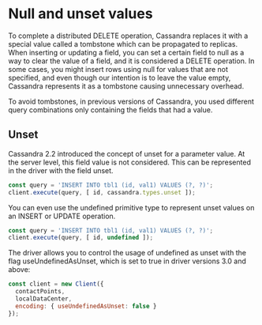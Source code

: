 # Null and unset values

To complete a distributed DELETE operation, Cassandra replaces it with a special value called a tombstone which can be propagated to replicas. When inserting or updating a field, you can set a certain field to null as a way to clear the value of a field, and it is considered a DELETE operation. In some cases, you might insert rows using null for values that are not specified, and even though our intention is to leave the value empty, Cassandra represents it as a tombstone causing unnecessary overhead.

To avoid tombstones, in previous versions of Cassandra, you used different query combinations only containing the fields that had a value.

## Unset 

Cassandra 2.2 introduced the concept of unset for a parameter value. At the server level, this field value is not considered. This can be represented in the driver with the field unset.

```javascript
const query = 'INSERT INTO tbl1 (id, val1) VALUES (?, ?)';
client.execute(query, [ id, cassandra.types.unset ]);
```

You can even use the undefined primitive type to represent unset values on an INSERT or UPDATE operation.

```javascript
const query = 'INSERT INTO tbl1 (id, val1) VALUES (?, ?)';
client.execute(query, [ id, undefined ]);
```

The driver allows you to control the usage of undefined as unset with the flag useUndefinedAsUnset, which is set to true
in driver versions 3.0 and above:

```javascript
const client = new Client({
  contactPoints,
  localDataCenter,
  encoding: { useUndefinedAsUnset: false } 
});
```
